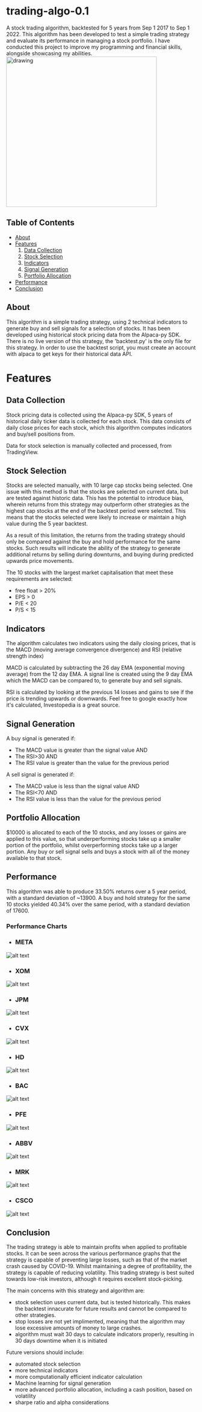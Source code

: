 # trading-algo-0.1

A stock trading algorithm, backtested for 5 years from Sep 1 2017 to Sep 1 2022. This algorithm has been developed to test a simple trading strategy and evaluate its performance in managing a stock portfolio. I have conducted this project to improve my programming and financial skills, alongside showcasing my abilities.
<img src="https://github.com/finn-corbett/trading-algo-0.1/blob/main/Images%20V2/Portfolio.png" alt="drawing" width="400"/>
## Table of Contents

* [About](#about)
* [Features](#features)
   1. [Data Collection](#data-collection)
   2. [Stock Selection](#stock-selection)
   3. [Indicators](#indicators)
   4. [Signal Generation](#signal-generation)
   5. [Portfolio Allocation](#portfolio-allocation)
* [Performance](#performance)
* [Conclusion](#conclusion)

## About <a name="about"></a>

This algorithm is a simple trading strategy, using 2 technical indicators to generate buy and sell signals for a selection of stocks. It has been developed using historical stock pricing data from the Alpaca-py SDK.
There is no live version of this strategy, the 'backtest.py' is the only file for this strategy. In order to use the backtest script, you must create an account with alpaca to get keys for their historical data API.

# Features <a name="features"></a>
## Data Collection <a name="data-collection"></a>

Stock pricing data is collected using the Alpaca-py SDK, 5 years of historical daily ticker data is collected for each stock. This data consists of daily close prices for each stock, which this algorithm computes indicators and buy/sell positions from.

Data for stock selection is manually collected and processed, from TradingView.

## Stock Selection <a name="stock-selection"></a>

Stocks are selected manually, with 10 large cap stocks being selected. One issue with this method is that the stocks are selected on current data, but are tested against historic data. This has the potential to introduce bias, wherein returns from this strategy may outperform other strategies as the highest cap stocks at the end of the backtest period were selected. This means that the stocks selected were likely to increase or maintain a high value during the 5 year backtest.

As a result of this limitation, the returns from the trading strategy should only be compared against the buy and hold performance for the same stocks. Such results will indicate the ability of the strategy to generate additional returns by selling during downturns, and buying during predicted upwards price movements.

The 10 stocks with the largest market capitalisation that meet these requirements are selected:

* free float > 20%
* EPS        > 0
* P/E        < 20
* P/S        < 15

## Indicators <a name="indicators"></a>

The algorithm calculates two indicators using the daily closing prices, that is the MACD (moving average convergence divergence) and RSI (relative strength index)

MACD is calculated by subtracting the 26 day EMA (exponential moving average) from the 12 day EMA. A signal line is created using the 9 day EMA which the MACD can be compared to, to generate buy and sell signals.

RSI is calculated by looking at the previous 14 losses and gains to see if the price is trending upwards or downwards. Feel free to google exactly how it's calculated, Investopedia is a great source.

## Signal Generation <a name="signal-generation"></a>

A buy signal is generated if:
* The MACD value is greater than the signal value AND
* The RSI>30 AND
* The RSI value is greater than the value for the previous period

A sell signal is generated if:
* The MACD value is less than the signal value AND
* The RSI<70 AND
* The RSI value is less than the value for the previous period

## Portfolio Allocation <a name="portfolio-allocation"></a>

$10000 is allocated to each of the 10 stocks, and any losses or gains are applied to this value, so that underperforming stocks take up a smaller portion of the portfolio, whilst overperforming stocks take up a larger portion. Any buy or sell signal sells and buys a stock with all of the money available to that stock. 

## Performance <a name="performance"></a>

This algorithm was able to produce 33.50% returns over a 5 year period, with a standard deviation of ~13900.
A buy and hold strategy for the same 10 stocks yielded 40.34% over the same period, with a standard deviation of 17600.
### Performance Charts
* ### META
![alt text](https://github.com/finn-corbett/trading-algo-0.1/blob/main/Images%20V2/META.png)
* ### XOM
![alt text](https://github.com/finn-corbett/trading-algo-0.1/blob/main/Images%20V2/XOM.png)
* ### JPM
![alt text](https://github.com/finn-corbett/trading-algo-0.1/blob/main/Images%20V2/JPM.png)
* ### CVX
![alt text](https://github.com/finn-corbett/trading-algo-0.1/blob/main/Images%20V2/CVX.png)
* ### HD
![alt text](https://github.com/finn-corbett/trading-algo-0.1/blob/main/Images%20V2/HD.png)
* ### BAC
![alt text](https://github.com/finn-corbett/trading-algo-0.1/blob/main/Images%20V2/BAC.png)
* ### PFE
![alt text](https://github.com/finn-corbett/trading-algo-0.1/blob/main/Images%20V2/PFE.png)
* ### ABBV
![alt text](https://github.com/finn-corbett/trading-algo-0.1/blob/main/Images%20V2/ABBV.png)
* ### MRK
![alt text](https://github.com/finn-corbett/trading-algo-0.1/blob/main/Images%20V2/MRK.png)
* ### CSCO
![alt text](https://github.com/finn-corbett/trading-algo-0.1/blob/main/Images%20V2/CSCO.png)

## Conclusion <a name="conclusion"></a>

The trading strategy is able to maintain profits when applied to profitable stocks. It can be seen across the various performance graphs that the strategy is capable of preventing large losses, such as that of the market crash caused by COVID-19. Whilst maintaining a degree of profitability, the strategy is capable of reducing volatility. This trading strategy is best suited towards low-risk investors, although it requires excellent stock-picking.

The main concerns with this strategy and algorithm are:
* stock selection uses current data, but is tested historically. This makes the backtest innacurate for future results and cannot be compared to other strategies.
* stop losses are not yet implimented, meaning that the algorithm may lose excessive amounts of money to large crashes.
* algorithm must wait 30 days to calculate indicators properly, resulting in 30 days downtime when it is initiated

Future versions should include:
* automated stock selection
* more technical indicators
* more computationally efficient indicator calculation
* Machine learning for signal generation
* more advanced portfolio allocation, including a cash position, based on volatility
* sharpe ratio and alpha considerations
